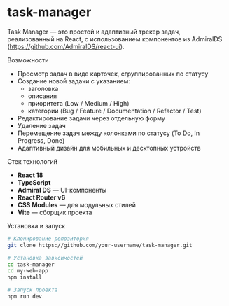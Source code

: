 # task-manager

Task Manager — это простой и адаптивный трекер задач, реализованный на React, с использованием компонентов из AdmiralDS (https://github.com/AdmiralDS/react-ui).

Возможности

- Просмотр задач в виде карточек, сгруппированных по статусу
- Создание новой задачи с указанием:
  - заголовка
  - описания
  - приоритета (Low / Medium / High)
  - категории (Bug / Feature / Documentation / Refactor / Test)
- Редактирование задачи через отдельную форму
- Удаление задач
- Перемещение задач между колонками по статусу (To Do, In Progress, Done)
- Адаптивный дизайн для мобильных и десктопных устройств

Стек технологий

- **React 18**
- **TypeScript**
- **Admiral DS** — UI-компоненты
- **React Router v6**
- **CSS Modules** — для модульных стилей
- **Vite** — сборщик проекта

Установка и запуск

```bash
# Клонирование репозитория
git clone https://github.com/your-username/task-manager.git

# Установка зависимостей
cd task-manager
cd my-web-app
npm install

# Запуск проекта
npm run dev
```
